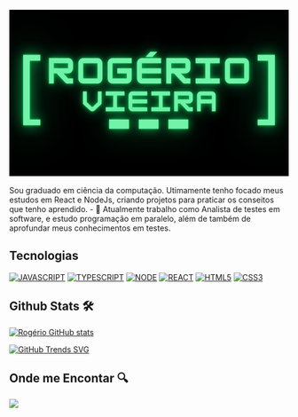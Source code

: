 
<p align="center">
<a href="./.github/banner.png">
  <img src="./.github/banner.png" width=700 height=300 alt="Rogério Vieira"/>
</a>
</p>
Sou graduado em ciência da computação. Utimamente tenho focado meus estudos em React e NodeJs, criando projetos para praticar os conseitos que tenho aprendido.
- 🔭 Atualmente trabalho como Analista de testes em software, e estudo programação em paralelo, além de também de aprofundar meus conhecimentos em testes.

## Tecnologias

[![JAVASCRIPT](https://img.shields.io/badge/JavaScript-F7DF1E?style=for-the-badge&logo=javascript&logoColor=white)](https://developer.mozilla.org/pt-BR/docs/Web/JavaScript)
[![TYPESCRIPT](https://img.shields.io/badge/TypeScript-007ACC?style=for-the-badge&logo=typescript&logoColor=white)](https://www.typescriptlang.org/)
[![NODE](https://img.shields.io/badge/Node.js-43853D?style=for-the-badge&logo=node.js&logoColor=white)](https://https://reactjs.org/)
[![REACT](https://img.shields.io/badge/React-61DAFB?style=for-the-badge&logo=react&logoColor=white)](https://https://reactjs.org/)
[![HTML5](https://img.shields.io/badge/HTML5-E34F26?style=for-the-badge&logo=html5&logoColor=white)](https://developer.mozilla.org/pt-BR/docs/Web/HTML)
[![CSS3](https://img.shields.io/badge/CSS3-1572B6?style=for-the-badge&logo=css3&logoColor=white)](https://developer.mozilla.org/pt-BR/docs/Web/CSS)


## Github Stats 🛠️

[![Rogério GitHub stats](https://github-readme-stats.vercel.app/api?username=Rogerio0Vieira&show_icons=true&theme=dark)]()

[![GitHub Trends SVG](https://api.githubtrends.io/user/svg/Rogerio0Vieira/langs?time_range=one_year&theme=dark)](https://githubtrends.io)

## Onde me Encontar 🔍

[<img src="https://img.shields.io/badge/linkedin-%230077B5.svg?&style=for-the-badge&logo=linkedin&logoColor=white" />](https://www.linkedin.com/in/rvb8/)